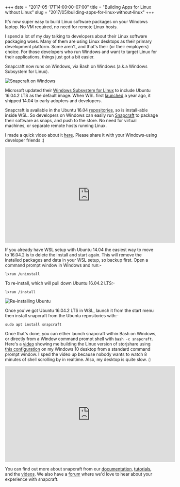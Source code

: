 +++
date = "2017-05-17T14:00:00-07:00"
title = "Building Apps for Linux without Linux"
slug = "2017/05/building-apps-for-linux-without-linux"
+++



It's now super easy to build Linux software packages on your Windows laptop. No VM required, no need for remote Linux hosts.

I spend a lot of my day talking to developers about their Linux software packaging woes. Many of them are using Linux desktops as their primary development platform. Some aren't, and that's their (or their employers) choice. For those developers who run Windows and want to target Linux for their applications, things just got a bit easier.

Snapcraft now runs on Windows, via Bash on Windows (a.k.a Windows Subsystem for Linux).

![Snapcraft on Windows](/blog/images/2017-05-16/snapcraft.png)

Microsoft updated their [Windows Subsystem for Linux](https://msdn.microsoft.com/en-gb/commandline/wsl/install_guide) to include Ubuntu 16.04.2 LTS as the default image. When WSL first [launched](http://blog.dustinkirkland.com/2016/03/ubuntu-on-windows.html) a year ago, it shipped 14.04 to early adopters and developers.

Snapcraft is available in the Ubuntu 16.04 [repositories](http://packages.ubuntu.com/snapcraft), so is install-able inside WSL. So developers on Windows can easily run [Snapcraft](http://snapcraft.io/) to package their software as snaps, and push to the store. No need for virtual machines, or separate remote hosts running Linux.

I made a quick video about it [here](https://www.youtube.com/watch?v=7JKavx9Vpzk). Please share it with your Windows-using developer friends :)

<iframe width="560" height="315" src="https://www.youtube.com/embed/7JKavx9Vpzk" frameborder="0" allowfullscreen></iframe>

If you already have WSL setup with Ubuntu 14.04 the easiest way to move to 16.04.2 is to delete the install and start again. This will remove the installed packages and data in your WSL setup, so backup first. Open a command prompt window in Windows and run:-


```
lxrun /uninstall
```

To re-install, which will pull down Ubuntu 16.04.2 LTS:-

```
lxrun /install
```

![Re-installing Ubuntu](/blog/images/2017-05-16/reinstall.png)

Once you've got Ubuntu 16.04.2 LTS in WSL, launch it from the start menu then install snapcraft from the Ubuntu repositories with:-

```
sudo apt install snapcraft
```

Once that's done, you can either launch snapcraft within Bash on Windows, or directly from a Window command prompt shell with ```bash -c snapcraft```. Here's a [video](https://www.youtube.com/watch?v=tuA-FG8-G0s) showing me building the Linux version of storjshare using [this configuration](http://bazaar.launchpad.net/~popey/+junk/storjshare-master/view/head:/snap/snapcraft.yaml) on my Windows 10 desktop from a standard command prompt window. I sped the video up because nobody wants to watch 8 minutes of shell scrolling by in realtime. Also, my desktop is quite slow. :)

<iframe width="560" height="315" src="https://www.youtube.com/embed/tuA-FG8-G0s" frameborder="0" allowfullscreen></iframe>

You can find out more about snapcraft from our [documentation](http://snapcraft.io/docs), [tutorials](http://tutorials.ubuntu.com), and the [videos](http://youtube.com/snapcraftio). We also have a [forum](http://forum.snapcraft.io) where we'd love to hear about your experience with snapcraft.
